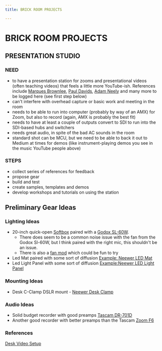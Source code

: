 ```yaml
---
title: BRICK ROOM PROJECTS

---
```


# BRICK ROOM PROJECTS




## PRESENTATION STUDIO

### NEED
* to have a presentation station for zooms and presentational videos (often teaching videos) that feels a little more YouTube-ish. References include [Marques Brownlee](https://www.youtube.com/c/mkbhd), [Paul Davids](https://www.youtube.com/results?search_query=paul+davids), [Adam Neely](https://www.youtube.com/c/AdamNeely) and many more to be logged here (see first step below)
* can't interfere with overhead capture or basic work and meeting in the room
* needs to be able to run into computer (probably by way of an AMX) for Zoom, but also to record (again, AMX is probably the best fit)
* needs to have at least a couple of outputs convert to SDI to run into the SDI-based hubs and switchers
* needs great audio, in spite of the bad AC sounds in the room
* standard shot can be MCU, but we need to be able to back it out to Medium at times for demos (like instrument-playing demos you see in the music YouTube people above)



### STEPS
* collect series of references for feedback
* propose gear
* build and test
* create samples, templates and demos
* develop workshops and tutorials on using the station

## Preliminary Gear Ideas
### Lighting Ideas
* 20-inch quick-open [Softbox](https://www.amazon.com/dp/B07CXHPGZH/ref=cm_sw_em_r_mt_dp_DNCAGQJYWSKSWDV8T6D8?_encoding=UTF8&psc=1) paired with a [Godox SL-60W](https://www.bhphotovideo.com/c/product/1341997-REG/godox_sl60w_5600k_60w_white.html). 
    * There does seem to be a common noise issue with the fan from the Godox Sl-60W, but I think paired with the right mic, this shouldn't be an issue. 
    * There is also a [fan mod](https://www.google.com/url?sa=t&rct=j&q=&esrc=s&source=web&cd=&cad=rja&uact=8&ved=2ahUKEwjSoqXOt_rzAhUwnOAKHZCsC2YQwqsBegQIDRAB&url=https%3A%2F%2Fwww.youtube.com%2Fwatch%3Fv%3DFWOAzuqk7bw&usg=AOvVaw1kMDhFwPTYpsTsHU1-Q4-N) which could be fun to try
* Led Mat paired with some sort of diffusion [Example: Neewer LED Mat](https://www.amazon.com/Neewer-Rollable-Traveling-Filmmakers-Photography/dp/B07R5TKVSC)
* Led Light Panel with some sort of diffusion [Example:Neewer LED Light Panel](https://www.amazon.com/Neewer-Dimmable-Professional-Photography-3200-5600K/dp/B01934RL0U/ref=sr_1_78?keywords=video+led+panel+2000+lumens&qid=1636468410&sr=8-78)

### Mounting Ideas
* Desk C-Clamp DSLR mount - [Neewer Desk Clamp](https://www.amazon.com/dp/B095BJ15LQ/ref=cm_sw_em_r_mt_dp_dl_0JTGS95P6W98YD76WTTA)

### Audio Ideas
* Solid budget recorder with good preamps [Tascam DR-701D](https://www.adorama.com/tsdr701d.html?utm_source=rflaid913702)
* Another good recorder with better preamps than the Tascam [Zoom F6](https://www.adorama.com/zozf6.html?utm_source=rflaid913702)


### References 
[Desk Video Setup](https://www.google.com/url?sa=t&rct=j&q=&esrc=s&source=web&cd=&cad=rja&uact=8&ved=2ahUKEwjKwrWApsX0AhWGkYkEHTkaAsMQwqsBegQIAxAB&url=https%3A%2F%2Fwww.youtube.com%2Fwatch%3Fv%3D7WKrCejzVKk&usg=AOvVaw0W3ABIqXx_CIGRuw6ENjK0)
 
 